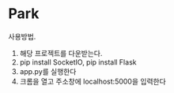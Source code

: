 # Park

사용방법.

1. 해당 프로젝트를 다운받는다.
2. pip install SocketIO, pip install Flask
3. app.py를 실행한다
4. 크롬을 열고 주소창에 localhost:5000을 입력한다
